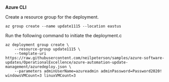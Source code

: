 **Azure CLI**

Create a resource group for the deployment.

```azurecli
az group create --name update1115 --location eastus
```

Run the following command to initiate the deployment.c

```azurecli
az deployment group create \
    --resource-group update1115 \
    --template-uri https://raw.githubusercontent.com/neilpeterson/samples/azure-software-updates/OperationalExcellence/azure-automation-update-management/azuredeploy.json \
    --parameters adminUserName=azureadmin adminPassword=Password2020! windowsVMCount=3 linuxVMCount=3
```